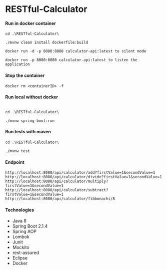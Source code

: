 # RESTful-Calculator

#### Run in docker container
```
cd .\RESTful-Calculator\

./mvnw clean install dockerfile:build

docker run -d -p 8080:8080 calculator-api:latest to silent mode

docker run -p 8080:8080 calculator-api:latest to listen the application

```

#### Stop the container
```
docker rm <containerID> -f
```

#### Run local without docker
```

cd .\RESTful-Calculator\

./mvnw spring-boot:run

```

#### Run tests with maven
```
cd .\RESTful-Calculator\

./mvnw test

```
#### Endpoint
```
http://localhost:8080/api/calculator/add?firstValue=1&secondValue=1
http://localhost:8080/api/calculator/divide?firstValue=1&secondValue=1
http://localhost:8080/api/calculator/multiply?firstValue=1&secondValue=1
http://localhost:8080/api/calculator/subtract?firstValue=1&secondValue=1
http://localhost:8080/api/calculator/fibbonachi/8
```
#### Technologies

* Java 8
* Spring Boot 2.1.4
* Spring AOP
* Lombok
* Junit
* Mockito
* rest-assured
* Eclipse
* Docker